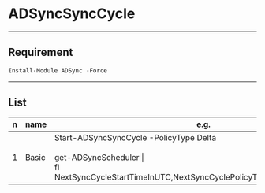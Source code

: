 # ADSyncSyncCycle

---

## Requirement
````ps1
Install-Module ADSync -Force
````

---

## List
|n|name|e.g.|O/P|
|-|----|----|---|
|1|Basic|Start-ADSyncSyncCycle -PolicyType Delta<br/><br/>get-ADSyncScheduler \|<br/>fl NextSyncCycleStartTimeInUTC,NextSyncCyclePolicyType,SyncCycleInProgress||
